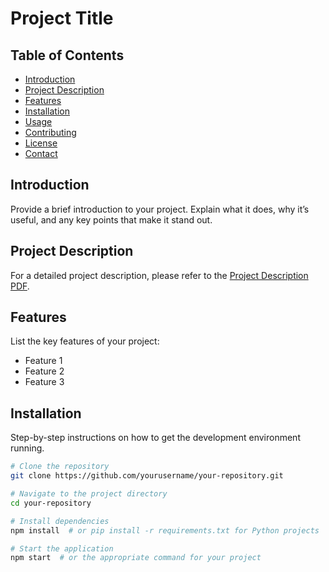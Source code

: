 # Project Title


## Table of Contents
- [Introduction](#introduction)
- [Project Description](#project-description)
- [Features](#features)
- [Installation](#installation)
- [Usage](#usage)
- [Contributing](#contributing)
- [License](#license)
- [Contact](#contact)

## Introduction
Provide a brief introduction to your project. Explain what it does, why it’s useful, and any key points that make it stand out.

## Project Description
For a detailed project description, please refer to the [Project Description PDF](link_to_pdf).

## Features
List the key features of your project:
- Feature 1
- Feature 2
- Feature 3

## Installation
Step-by-step instructions on how to get the development environment running.

```bash
# Clone the repository
git clone https://github.com/yourusername/your-repository.git

# Navigate to the project directory
cd your-repository

# Install dependencies
npm install  # or pip install -r requirements.txt for Python projects

# Start the application
npm start  # or the appropriate command for your project
